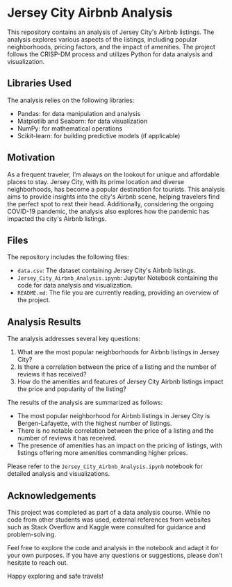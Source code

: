 # Jersey City Airbnb Analysis

This repository contains an analysis of Jersey City's Airbnb listings. The analysis explores various aspects of the listings, including popular neighborhoods, pricing factors, and the impact of amenities. The project follows the CRISP-DM process and utilizes Python for data analysis and visualization.

## Libraries Used

The analysis relies on the following libraries:
- Pandas: for data manipulation and analysis
- Matplotlib and Seaborn: for data visualization
- NumPy: for mathematical operations
- Scikit-learn: for building predictive models (if applicable)

## Motivation

As a frequent traveler, I’m always on the lookout for unique and affordable places to stay. Jersey City, with its prime location and diverse neighborhoods, has become a popular destination for tourists. This analysis aims to provide insights into the city's Airbnb scene, helping travelers find the perfect spot to rest their head. Additionally, considering the ongoing COVID-19 pandemic, the analysis also explores how the pandemic has impacted the city's Airbnb listings.

## Files

The repository includes the following files:
- `data.csv`: The dataset containing Jersey City's Airbnb listings.
- `Jersey_City_Airbnb_Analysis.ipynb`: Jupyter Notebook containing the code for data analysis and visualization.
- `README.md`: The file you are currently reading, providing an overview of the project.

## Analysis Results

The analysis addresses several key questions:
1. What are the most popular neighborhoods for Airbnb listings in Jersey City?
2. Is there a correlation between the price of a listing and the number of reviews it has received?
3. How do the amenities and features of Jersey City Airbnb listings impact the price and popularity of the listing?

The results of the analysis are summarized as follows:
- The most popular neighborhood for Airbnb listings in Jersey City is Bergen-Lafayette, with the highest number of listings.
- There is no notable correlation between the price of a listing and the number of reviews it has received.
- The presence of amenities has an impact on the pricing of listings, with listings offering more amenities commanding higher prices.

Please refer to the `Jersey_City_Airbnb_Analysis.ipynb` notebook for detailed analysis and visualizations.

## Acknowledgements

This project was completed as part of a data analysis course. While no code from other students was used, external references from websites such as Stack Overflow and Kaggle were consulted for guidance and problem-solving.

Feel free to explore the code and analysis in the notebook and adapt it for your own purposes. If you have any questions or suggestions, please don't hesitate to reach out.

Happy exploring and safe travels!


